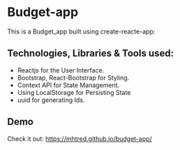 # Budget-app
This is a Budget_app built using create-reacte-app:
## Technologies, Libraries & Tools used:
- Reactjs for the User Interface.
- Bootstrap, React-Bootstrap for Styling.
- Context API for State Management.
- Using LocalStorage for Persisting State
- uuid for generating Ids.
## Demo
Check it out: https://mhtred.github.io/budget-app/
